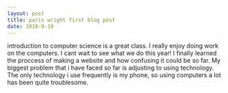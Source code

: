 ```yaml
---
layout: post
title: paris wright first blog post
date: 2018-9-19
---
```


introduction to computer science is a great class. I really enjoy doing work on the computers. I cant wait to see what we do this year! I finally learned the proccess of making a website and how confusing it could be so far. My biggest problem that i have faced so far is adjusting to using technology. The only technology i use frequently is my phone, so using computers a lot has been quite troublesome.
